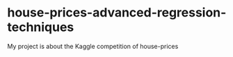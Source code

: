 # house-prices-advanced-regression-techniques
My project is about the Kaggle competition of house-prices  
